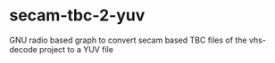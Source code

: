 # secam-tbc-2-yuv
GNU radio based graph to convert secam based TBC files of the vhs-decode project to a YUV file
